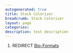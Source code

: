 ```yaml
---
autogenerated: true
title: Stack Colorizer
breadcrumb: Stack Colorizer
layout: page
categories: 
description: test description
---
```


1.  REDIRECT [Bio-Formats](Bio-Formats "wikilink")
